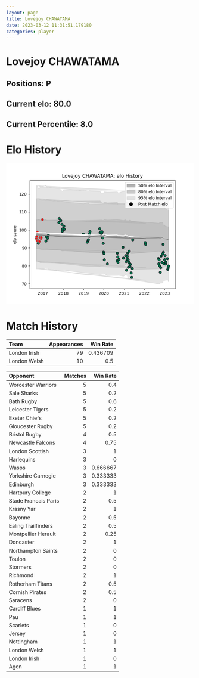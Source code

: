 ```yaml
---  
layout: page  
title: Lovejoy CHAWATAMA  
date: 2023-03-12 11:31:51.179180  
categories: player  
---
```

# Lovejoy CHAWATAMA

## Positions: P

## Current elo: 80.0

## Current Percentile: 8.0

# Elo History


![elo history](history_LovejoyCHAWATAMA.png)
# Match History


| Team         |   Appearances |   Win Rate |
|:-------------|--------------:|-----------:|
| London Irish |            79 |   0.436709 |
| London Welsh |            10 |   0.5      |

| Opponent             |   Matches |   Win Rate |
|:---------------------|----------:|-----------:|
| Worcester Warriors   |         5 |   0.4      |
| Sale Sharks          |         5 |   0.2      |
| Bath Rugby           |         5 |   0.6      |
| Leicester Tigers     |         5 |   0.2      |
| Exeter Chiefs        |         5 |   0.2      |
| Gloucester Rugby     |         5 |   0.2      |
| Bristol Rugby        |         4 |   0.5      |
| Newcastle Falcons    |         4 |   0.75     |
| London Scottish      |         3 |   1        |
| Harlequins           |         3 |   0        |
| Wasps                |         3 |   0.666667 |
| Yorkshire Carnegie   |         3 |   0.333333 |
| Edinburgh            |         3 |   0.333333 |
| Hartpury College     |         2 |   1        |
| Stade Francais Paris |         2 |   0.5      |
| Krasny Yar           |         2 |   1        |
| Bayonne              |         2 |   0.5      |
| Ealing Trailfinders  |         2 |   0.5      |
| Montpellier Herault  |         2 |   0.25     |
| Doncaster            |         2 |   1        |
| Northampton Saints   |         2 |   0        |
| Toulon               |         2 |   0        |
| Stormers             |         2 |   0        |
| Richmond             |         2 |   1        |
| Rotherham Titans     |         2 |   0.5      |
| Cornish Pirates      |         2 |   0.5      |
| Saracens             |         2 |   0        |
| Cardiff Blues        |         1 |   1        |
| Pau                  |         1 |   1        |
| Scarlets             |         1 |   0        |
| Jersey               |         1 |   0        |
| Nottingham           |         1 |   1        |
| London Welsh         |         1 |   1        |
| London Irish         |         1 |   0        |
| Agen                 |         1 |   1        |